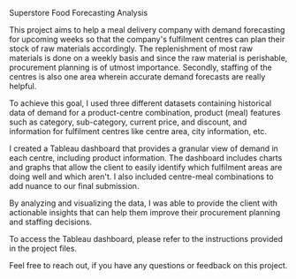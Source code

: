 Superstore Food Forecasting Analysis


This project aims to help a meal delivery company with demand forecasting for upcoming weeks so that the company's fulfilment centres can plan their stock of raw materials accordingly. The replenishment of most raw materials is done on a weekly basis and since the raw material is perishable, procurement planning is of utmost importance. Secondly, staffing of the centres is also one area wherein accurate demand forecasts are really helpful.

To achieve this goal, I used three different datasets containing historical data of demand for a product-centre combination, product (meal) features such as category, sub-category, current price, and discount, and information for fulfilment centres like centre area, city information, etc.

I created a Tableau dashboard that provides a granular view of demand in each centre, including product information. The dashboard includes charts and graphs that allow the client to easily identify which fulfilment areas are doing well and which aren't. I also included centre-meal combinations to add nuance to our final submission.

By analyzing and visualizing the data, I was able to provide the client with actionable insights that can help them improve their procurement planning and staffing decisions.

To access the Tableau dashboard, please refer to the instructions provided in the project files.

Feel free to reach out, if you have any questions or feedback on this project.




